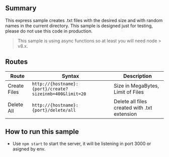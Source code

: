 ## Summary

This express sample creates .txt files with the desired size and with random names in the current directory.
This sample is designed just for testing, please do not use this code in production.

>This sample is using async functions so at least you will need node > v8.x.

## Routes

| Route        | Syntax                                                  | Description                                  |
| -----------  | -----------------------------------------------------   | ---------------------------------------------
| Create Files | `http://{hostname}:{port}/create?sizeinmb=400&limit=20` | Size in MegaBytes, Limit of Files            |
| Delete All   | `http://{hostname}:{port}/delete/all`                   | Delete all files created with .txt extension |

## How to run this sample
- Use `npm start` to start the server, it will be listening in port 3000 or asigned by env.
